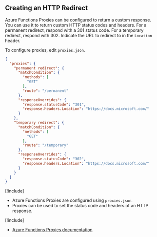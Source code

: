 ## Creating an HTTP Redirect

Azure Functions Proxies can be configured to return a custom response. You can use it to return custom HTTP status codes and headers. For a permanent redirect, respond with a 301 status code. For a temporary redirect, respond with 302. Indicate the URL to redirect to in the `Location` header.

To configure proxies, edit `proxies.json`.

```json
{
  "proxies": {
    "permanent redirect": {
      "matchCondition": {
        "methods": [
          "GET"
        ],
        "route": "/permanent"
      },
      "responseOverrides": {
        "response.statusCode": "301",
        "response.headers.Location": "https://docs.microsoft.com/"
      }
    },
    "temporary redirect": {
      "matchCondition": {
        "methods": [
          "GET"
        ],
        "route": "/temporary"
      },
      "responseOverrides": {
        "response.statusCode": "302",
        "response.headers.Location": "https://docs.microsoft.com/"
      }
    }
  }
}
```

[!include[](../includes/takeaways-heading.md)]

- Azure Functions Proxies are configured using `proxies.json`.
- Proxies can be used to set the status code and headers of an HTTP response. 

[!include[](../includes/read-more-heading.md)]

- [Azure Functions Proxies documentation](https://docs.microsoft.com/en-us/azure/azure-functions/functions-proxies)
